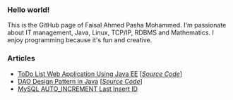 ### Hello world!
    
This is the GitHub page of Faisal Ahmed Pasha Mohammed. I'm passionate about IT management, Java, Linux, TCP/IP, RDBMS and Mathematics. I enjoy programming because it's fun and creative.
    
  
### Articles
  * <a href="blog/todo-web-application-using-java-ee/">ToDo List Web Application Using Java EE</a>  [*<a href="https://github.com/faimoh/todowebapp">Source Code</a>*] <br />
  * <a href="blog/dao-design-pattern-in-java/">DAO Design Pattern in Java</a> [*<a href="https://github.com/faimoh/dao-design-pattern">Source Code</a>*] <br />
  * <a href="blog/MySQL-AUTO_INCREMENT-last-insert-ID.html">MySQL AUTO_INCREMENT Last Insert ID</a> <br/>

    

